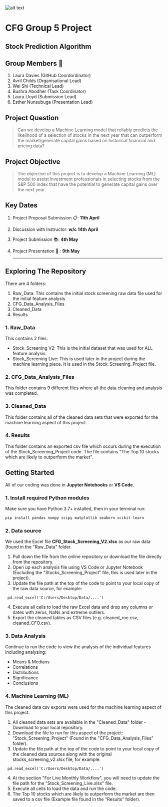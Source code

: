 ![alt text](https://codefirstgirls.com/wp-content/uploads/2022/04/CFGDegree-Logo-2.png "CFG Logo")


# CFG Group 5 Project
## Stock Prediction Algorithm

## Group Members 🌟 

1. Laura Davies (GitHub Coordordinator)
2. Avril Childs (Organisational Lead)
3. Wei Shi (Technical Lead)
4. Bushra Abodher (Task Coordinator)
5. Laura Lloyd (Submission Lead)
6. Esther Nunsubuga (Presentation Lead)

## Project Question

> Can we develop a Machine Learning model that reliably predicts the 
> likelihood of a selection of stocks in the next year that can outperform 
> the market/generate capital gains based on historical financial and 
> pricing data?

## Project Objective

> The objective of this project is to develop a Machine Learning (ML) 
> model to assist investment professionals in selecting stocks from the S&P
> 500 index that have the potential to generate capital gains over the next 
> year.

## Key Dates

1. Project Proposal Submission 📋: **11th April**
2. Discussion with Instructor: **w/c 14th April**
3. Project Submission 📚: **4th May**
4. Project Presentation 📢 : **9th May**

   ---

## Exploring The Repository

There are 4 folders:
1. Raw_Data: This contains the initial stock screening raw data file used for the initial feature analysis
3. CFG_Data_Analysis_Files
4. Cleaned_Data
5. Results

### 1. Raw_Data ###
This contains 2 files:
- Stock_Screening V2: This is the initial dataset that was used for ALL feature analysis.
- Stock_Screening Live: This is used later in the project during the machine learning piece. It is used in the Stock_Screening_Project file.

### 2. CFG_Data_Analysis_Files ###
This folder contains 9 different files where all the data cleaning and analysis was completed.

### 3. Cleaned_Data ###
This folder contains all of the cleaned data sets that were exported for the machine learning aspect of this project.

### 4. Results ###
This folder contains an exported csv file which occurs during the execution of the Stock_Screening_Project code. The file contains "The Top 10 stocks which are likely to outperform the market".


## Getting Started

All of our coding was done in **Jupyter Notebooks** or **VS Code**.

### 1. Install required Python modules  
Make sure you have Python 3.7+ installed, then in your terminal run:  
```bash
pip install pandas numpy scipy matplotlib seaborn scikit-learn

```

### 2. Data source

We used the Excel file **CFG_Stock_Screening_V2.xlsx** as our raw data (found in the "Raw_Data" folder.

1. Pull down the file from the online repository or download the file directly from the repository.
2. Open up each analysis file using VS Code or Jupyter Notebook (Excluding the "Stocks_Screening_Project" file, this is used later in the project).
3. Update the file path at the top of the code to point to your local copy of the raw data source, for example:
```
 pd.read_excel('C:/Users/Desktop/Data/....')
```
4. Execute all cells to load the raw Excel data and drop any columns or dates with zeros, NaNs and extreme outliers.
5. Export the cleaned tables as CSV files (e.g. cleaned_roe.csv, cleaned_CFO.csv).

### 3. Data Analysis

Continue to run the code to view the analysis of the individual features including analysing:
- Means & Medians
- Correlations
- Distributions
- Significance
- Conclusions

### 4. Machine Learning (ML)

The cleaned data csv exports were used for the machine learning aspect of this project.

1. All cleaned data sets are available in the "Cleaned_Data" folder - Download to your local repository.
2. Download the file to run for this aspect of the project: "Stock_Screening_Project" (Found in the "CFG_Data_Analysis_Files" folder).
3. Update the file path at the top of the code to point to your local copy of the cleaned data sources along with the original stocks_screening_v2.xlsx file, for example:
```
 pd.read_excel('C:/Users/Desktop/Data/....')
```
4. At the section "For Live Monthly Workflow", you will need to update the file path for the "Stock_Screening_Live.xlsx" file.
5. Execute all cells to load the data and run the code.
6. The Top 10 stocks which are likely to outperform the market are then saved to a csv file (Example file found in the "Results" folder).
